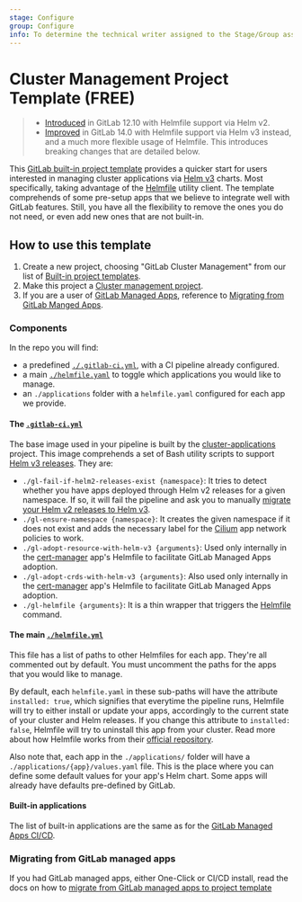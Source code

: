 ```yaml
---
stage: Configure
group: Configure
info: To determine the technical writer assigned to the Stage/Group associated with this page, see https://about.gitlab.com/handbook/engineering/ux/technical-writing/#assignments
---
```


# Cluster Management Project Template **(FREE)**

> - [Introduced](https://gitlab.com/gitlab-org/gitlab/-/merge_requests/25318) in GitLab 12.10 with Helmfile support via Helm v2.
> - [Improved](https://gitlab.com/gitlab-org/gitlab/-/merge_requests/63577) in GitLab 14.0 with Helmfile support via Helm v3 instead, and a much more flexible usage of Helmfile. This introduces breaking changes that are detailed below.

This [GitLab built-in project template](../project/working_with_projects.md#built-in-templates)
provides a quicker start for users interested in managing cluster
applications via [Helm v3](https://helm.sh/) charts. Most specifically, taking advantage of the
[Helmfile](https://github.com/roboll/helmfile) utility client. The template comprehends of some pre-setup apps that
we believe to integrate well with GitLab features. Still, you have all the flexibility to remove the ones you do not
need, or even add new ones that are not built-in.

## How to use this template

1. Create a new project, choosing "GitLab Cluster Management" from our list of [Built-in project templates](../project/working_with_projects.md#built-in-templates). 
1. Make this project a [Cluster management project](management_project.md).
1. If you are a user of [GitLab Managed Apps](https://docs.gitlab.com/13.12/ee/user/clusters/applications.html), reference to
   [Migrating from GitLab Manged Apps](#migrating-from-gitlab-managed-apps).

### Components

In the repo you will find:

- a predefined [`./.gitlab-ci.yml`](https://gitlab.com/gitlab-org/project-templates/cluster-management/-/blob/master/.gitlab-ci.yml), with a CI pipeline already configured.
- a main [`./helmfile.yaml`](https://gitlab.com/gitlab-org/project-templates/cluster-management/-/blob/master/helmfile.yaml) to toggle which applications you would like to manage.
- an `./applications` folder with a `helmfile.yaml` configured for each app we provide.

#### The [`.gitlab-ci.yml`](https://gitlab.com/gitlab-org/project-templates/cluster-management/-/blob/master/.gitlab-ci.yml)

The base image used in your pipeline is built by the [cluster-applications](https://gitlab.com/gitlab-org/cluster-integration/cluster-applications)
project. This image comprehends a set of Bash utility scripts to support [Helm v3 releases](https://helm.sh/docs/intro/using_helm/#three-big-concepts).
They are:

- `./gl-fail-if-helm2-releases-exist {namespace}`: It tries to detect whether you have apps deployed through Helm v2 
  releases for a given namespace. If so, it will fail the pipeline and ask you to manually 
  [migrate your Helm v2 releases to Helm v3](https://helm.sh/docs/topics/v2_v3_migration/).
- `./gl-ensure-namespace {namespace}`: It creates the given namespace if it does not exist and adds the necessary label 
  for the [Cilium](https://github.com/cilium/cilium/) app network policies to work.
- `./gl-adopt-resource-with-helm-v3 {arguments}`: Used only internally in the [cert-manager](https://cert-manager.io/) app's Helmfile to
  facilitate GitLab Managed Apps adoption.
- `./gl-adopt-crds-with-helm-v3 {arguments}`: Also used only internally in the [cert-manager](https://cert-manager.io/) app's Helmfile to
  facilitate GitLab Managed Apps adoption.
- `./gl-helmfile {arguments}`: It is a thin wrapper that triggers the [Helmfile](https://github.com/roboll/helmfile) command.

#### The main [`./helmfile.yml`](https://gitlab.com/gitlab-org/project-templates/cluster-management/-/blob/master/helmfile.yaml)

This file has a list of paths to other Helmfiles for each app. They're all commented out by default. You must uncomment 
the paths for the apps that you would like to manage.

By default, each `helmfile.yaml` in these sub-paths will have the attribute `installed: true`, which signifies that everytime
the pipeline runs, Helmfile will try to either install or update your apps, accordingly to the current state of your
cluster and Helm releases. If you change this attribute to `installed: false`, Helmfile will try to uninstall this app
from your cluster. Read more about how Helmfile works from their [official repository](https://github.com/roboll/helmfile).

Also note that, each app in the `./applications/` folder will have a `./applications/{app}/values.yaml` file. This is the 
place where you can define some default values for your app's Helm chart. Some apps will already have defaults
pre-defined by GitLab.

#### Built-in applications

The list of built-in applications are the same as for the [GitLab Managed Apps CI/CD](https://docs.gitlab.com/13.12/ee/user/clusters/applications.html#install-using-gitlab-cicd-deprecated).

### Migrating from GitLab managed apps

If you had GitLab managed apps, either One-Click or CI/CD install, read the docs on how to 
[migrate from GitLab managed apps to project template](migrating_from_gma_to_project_template.md)
